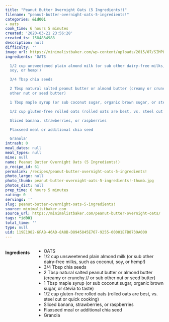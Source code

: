 ```yaml
---
title: "Peanut Butter Overnight Oats (5 Ingredients!)"
filename: "peanut-butter-overnight-oats-5-ingredients!"
categories: &id001
- oats
cook_time: 6 hours 5 minutes
created: '2020-03-21 23:56:28'
created_ts: 1584834988
description: null
difficulty: ''
image_url: https://minimalistbaker.com/wp-content/uploads/2015/07/SIMPLE-AMAZING-Peanut-Butter-Overnight-Oats-Just-5-ingredients-5-minutes-prep-and-SO-delicious-vegan-recipe-glutenfree-meal-breakfast-oats-oatmeal-680x1050.jpg
ingredients: 'OATS

  1/2 cup unsweetened plain almond milk (or sub other dairy-free milks, such as coconut,
  soy, or hemp!)

  3/4 Tbsp chia seeds

  2 Tbsp natural salted peanut butter or almond butter (creamy or crunchy // or sub
  other nut or seed butter)

  1 Tbsp maple syrup (or sub coconut sugar, organic brown sugar, or stevia to taste)

  1/2 cup gluten-free rolled oats (rolled oats are best, vs. steel cut or quick cooking)

  Sliced banana, strawberries, or raspberries

  Flaxseed meal or additional chia seed

  Granola'
intrash: 0
meal_dates: null
meal_types: null
mine: null
name: Peanut Butter Overnight Oats (5 Ingredients!)
p_recipe_id: 61
permalink: /recipes/peanut-butter-overnight-oats-5-ingredients!
photo_large: null
photo_thumb: peanut-butter-overnight-oats-5-ingredients!-thumb.jpg
photos_dict: null
prep_time: 6 hours 5 minutes
rating: 0
servings: ''
slug: peanut-butter-overnight-oats-5-ingredients!
source: minimalistbaker.com
source_url: https://minimalistbaker.com/peanut-butter-overnight-oats/
tags: *id001
total_time: ''
type: null
uid: 119E1982-6FAB-46AD-8A8B-D8945845E767-9255-00001EFB8739A000
---
```

<div class="large-8 medium-7 columns" id="writeup">	</div><!-- #writeup -->
</div><!-- #row-one -->
<div class="row" id="row-two">	<div class="medium-4 small-5 columns" id="ingredients"><h4>Ingredients</h4><div class="box box-ingredients content"><ul>
<li>OATS</li>
<li>1/2 cup unsweetened plain almond milk (or sub other dairy-free milks, such as coconut, soy, or hemp!)</li>
<li>3/4 Tbsp chia seeds</li>
<li>2 Tbsp natural salted peanut butter or almond butter (creamy or crunchy // or sub other nut or seed butter)</li>
<li>1 Tbsp maple syrup (or sub coconut sugar, organic brown sugar, or stevia to taste)</li>
<li>1/2 cup gluten-free rolled oats (rolled oats are best, vs. steel cut or quick cooking)</li>
<li>Sliced banana, strawberries, or raspberries</li>
<li>Flaxseed meal or additional chia seed</li>
<li>Granola</li>
</ul>
</div>	</div>	<div class="medium-6 small-7 columns" id="directions">	</div>